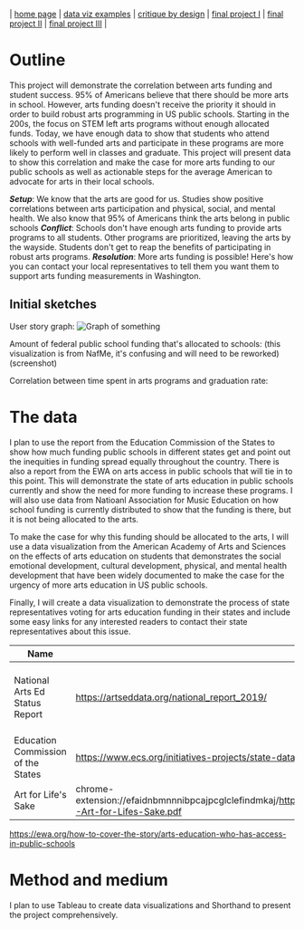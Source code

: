 | [home page](https://cmustudent.github.io/tswd-portfolio-templates/) | [data viz examples](dataviz-examples) | [critique by design](critique-by-design) | [final project I](final-project-part-one) | [final project II](final-project-part-two) | [final project III](final-project-part-three) |


# Outline
 
 This project will demonstrate the correlation between arts funding and student success. 95% of Americans believe that there should be more arts in school. However, arts funding doesn't receive the priority it should in order to build robust arts programming in US public schools. Starting in the 200s, the focus on STEM left arts programs without enough allocated funds. Today, we have enough data to show that students who attend schools with well-funded arts and participate in these programs are more likely to perform well in classes and graduate. This project will present data to show this correlation and make the case for more arts funding to our public schools as well as actionable steps for the average American to advocate for arts in their local schools. 


**_Setup_**: We know that the arts are good for us. Studies show positive correlations between arts participation and physical, social, and mental health. We also know that 95% of Americans think the arts belong in public schools
**_Conflict_**: Schools don't have enough arts funding to provide arts programs to all students. Other programs are prioritized, leaving the arts by the wayside. Students don't get to reap the benefits of participating in robust arts programs.
**_Resolution_**: More arts funding is possible! Here's how you can contact your local representatives to tell them you want them to support arts funding measurements in Washington. 


## Initial sketches
User story graph:
![](PXL_20250204_194214058.MP.jpg "Graph of something")

Amount of federal public school funding that's allocated to schools: (this visualization is from NafMe, it's confusing and will need to be reworked)
(screenshot)

Correlation between time spent in arts programs and graduation rate:


# The data
I plan to use the report from the Education Commission of the States to show how much funding public schools in different states get and point out the inequities in funding spread equally throughout the country. There is also a report from the EWA on arts access in public schools that will tie in to this point. This will demonstrate the state of arts education in public schools currently and show the need for more funding to increase these programs. I will also use data from Natioanl Association for Music Education on how school funding is currently distributed to show that the funding is there, but it is not being allocated to the arts.

To make the case for why this funding should be allocated to the arts, I will use a data visualization from the American Academy of Arts and Sciences on the effects of arts education on students that demonstrates the social emotional development, cultural development, physical, and mental health development that have been widely documented to make the case for the urgency of more arts education in US public schools.

Finally, I will create a data visualization to demonstrate the process of state representatives voting for arts education funding in their states and include some easy links for any interested readers to contact their state representatives about this issue.


| Name | URL | Description |
|------|-----|-------------|
|National Arts Ed Status Report| https://artseddata.org/national_report_2019/|A comprehensive report of arts education impacts and statistics          |
|Education Commission of the States      |https://www.ecs.org/initiatives-projects/state-data-infrastructure-project-for-arts-education/     |State by state comparison of how states use arts funding             |
|Art for Life's Sake      |chrome-extension://efaidnbmnnnibpcajpcglclefindmkaj/https://www.amacad.org/sites/default/files/publication/downloads/2021-Art-for-Lifes-Sake.pdf     |Effects of arts access on students             |
https://ewa.org/how-to-cover-the-story/arts-education-who-has-access-in-public-schools

# Method and medium 

I plan to use Tableau to create data visualizations and Shorthand to present the project comprehensively.
